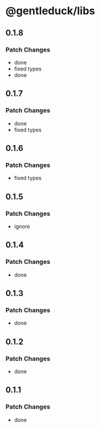 # @gentleduck/libs

## 0.1.8

### Patch Changes

- done
- fixed types
- done

## 0.1.7

### Patch Changes

- done
- fixed types

## 0.1.6

### Patch Changes

- fixed types

## 0.1.5

### Patch Changes

- ignore

## 0.1.4

### Patch Changes

- done

## 0.1.3

### Patch Changes

- done

## 0.1.2

### Patch Changes

- done

## 0.1.1

### Patch Changes

- done
